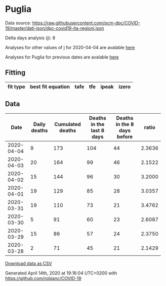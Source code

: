 # Puglia

Data source: https://raw.githubusercontent.com/pcm-dpc/COVID-19/master/dati-json/dpc-covid19-ita-regioni.json

Delta days analysis (j): 8

Analyses for other values of j for 2020-04-04 are avalable [here](../2020-04-04/README.md)

Analyses for Puglia for previous dates are avalable [here](../README.md)

## Fitting 
|fit type|best fit equation|tafe|tfe|ipeak|izero|
|-------|-----|--------|------|---|---|

## Data
|Date|Daily deaths|Cumulated deaths|Deaths in the last 8 days|Deaths in the 8 days before|ratio|
|----|----------|-----------|-------|--------------------|-----|
|2020-04-04|9|173|104|44|2.3636|
|2020-04-03|20|164|99|46|2.1522|
|2020-04-02|15|144|96|30|3.2000|
|2020-04-01|19|129|85|28|3.0357|
|2020-03-31|19|110|73|21|3.4762|
|2020-03-30|5|91|60|23|2.6087|
|2020-03-29|15|86|57|24|2.3750|
|2020-03-28|2|71|45|21|2.1429|

[Download data as CSV](COVID-19_puglia_j8_2020-04-04.csv)

Generated April 14th, 2020 at 19:16:04 UTC+0200 with https://github.com/robianc/COVID-19
